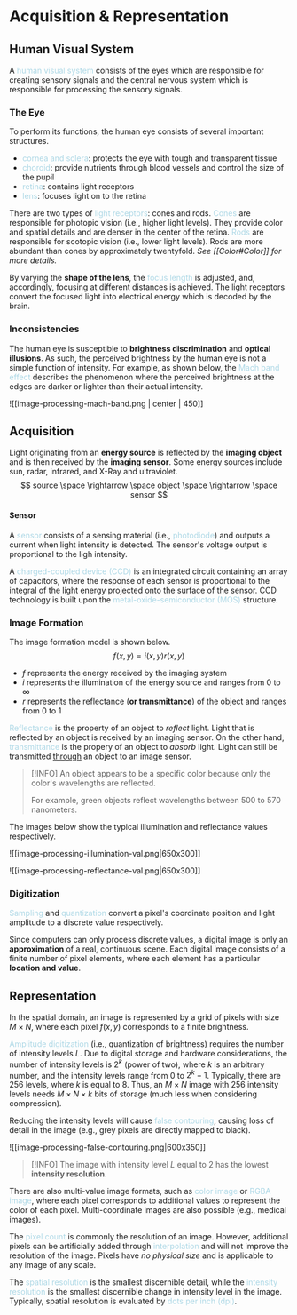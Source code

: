 # Acquisition & Representation

## Human Visual System
A <span style = "color:lightblue">human visual system</span> consists of the eyes which are responsible for creating sensory signals and the central nervous system which is responsible for processing the sensory signals.

### The Eye
To perform its functions, the human eye consists of several important structures.
- <span style = "color:lightblue">cornea and sclera</span>: protects the eye with tough and transparent tissue
- <span style = "color:lightblue">choroid</span>: provide nutrients through blood vessels and control the size of the pupil
- <span style = "color:lightblue">retina</span>: contains light receptors
- <span style = "color:lightblue">lens</span>: focuses light on to the retina

There are two types of <span style = "color:lightblue">light receptors</span>: cones and rods. <span style = "color:lightblue">Cones</span> are responsible for photopic vision (i.e., higher light levels). They provide color and spatial details and are denser in the center of the retina. <span style = "color:lightblue">Rods</span> are responsible for scotopic vision (i.e., lower light levels). Rods are more abundant than cones by approximately twentyfold. *See [[Color#Color]] for more details.*

By varying the **shape of the lens**, the <span style = "color:lightblue">focus length</span> is adjusted, and, accordingly, focusing at different distances is achieved. The light receptors convert the focused light into electrical energy which is decoded by the brain.

### Inconsistencies
The human eye is susceptible to **brightness discrimination** and **optical illusions**. As such, the perceived brightness by the human eye is not a simple function of intensity. For example, as shown below, the <span style = "color:lightblue">Mach band effect</span> describes the phenomenon where the perceived brightness at the edges are darker or lighter than their actual intensity.

![[image-processing-mach-band.png | center | 450]]

## Acquisition

Light originating from an **energy source** is reflected by the **imaging object** and is then received by the **imaging sensor**. Some energy sources include sun, radar, infrared, and X-Ray and ultraviolet.
$$
source \space \rightarrow \space object \space \rightarrow \space sensor
$$
#### Sensor
A <span style = "color:lightblue">sensor</span> consists of a sensing material (i.e., <span style = "color:lightblue">photodiode</span>) and outputs a current when light intensity is detected. The sensor's voltage output is proportional to the ligh intensity.

A <span style = "color:lightblue">charged-coupled device (CCD)</span> is an integrated circuit containing an array of capacitors, where the response of each sensor is proportional to the integral of the light energy projected onto the surface of the sensor. CCD technology is built upon the <span style = "color:lightblue">metal-oxide-semiconductor (MOS)</span> structure.

### Image Formation

The image formation model is shown below.
$$
f(x,y)=i(x,y)r(x,y)
$$
- $f$ represents the energy received by the imaging system
- $i$ represents the illumination of the energy source and ranges from $0$ to $\infty$
- $r$ represents the reflectance (**or transmittance**) of the object and ranges from $0$ to $1$

<span style = "color:lightblue">Reflectance</span> is the property of an object to *reflect* light. Light that is reflected by an object is received by an imaging sensor. On the other hand, <span style = "color:lightblue">transmittance</span> is the propery of an object to *absorb* light. Light can still be transmitted <u>through</u> an object to an image sensor.

> [!INFO]
> An object appears to be a specific color because only the color's wavelengths are reflected.
> 
> For example, green objects reflect wavelengths between 500 to 570 nanometers.

The images below show the typical illumination and reflectance values respectively.

![[image-processing-illumination-val.png|650x300]]

![[image-processing-reflectance-val.png|650x300]]

### Digitization

<span style = "color:lightblue">Sampling</span> and <span style = "color:lightblue">quantization</span> convert a pixel's coordinate position and light amplitude to a discrete value respectively.

Since computers can only process discrete values, a digital image is only an **approximation** of a real, continuous scene. Each digital image consists of a finite number of pixel elements, where each element has a particular **location and value**.

## Representation

In the spatial domain, an image is represented by a grid of pixels with size $M \times N$, where each pixel $f(x,y)$ corresponds to a finite brightness.

<span style = "color:lightblue">Amplitude digitization</span> (i.e., quantization of brightness) requires the number of intensity levels $L$. Due to digital storage and hardware considerations, the number of intensity levels is $2^{k}$ (power of two), where $k$ is an arbitrary number, and the intensity levels range from $0$ to $2^{k} - 1$. Typically, there are 256 levels, where $k$ is equal to $8$. Thus, an $M \times N$ image with 256 intensity levels needs $M \times N \times k$ bits of storage (much less when considering compression).

Reducing the intensity levels will cause <span style = "color:lightblue">false contouring</span>, causing loss of detail in the image (e.g., grey pixels are directly mapped to black).

![[image-processing-false-contouring.png|600x350]]

> [!INFO]
> The image with intensity level $L$ equal to $2$ has the lowest **intensity resolution**.

There are also multi-value image formats, such as <span style = "color:lightblue">color image</span> or <span style = "color:lightblue">RGBA image</span>, where each pixel corresponds to additional values to represent the color of each pixel. Multi-coordinate images are also possible (e.g., medical images).

The <span style = "color:lightblue">pixel count</span> is commonly the resolution of an image. However, additional pixels can be artificially added through <span style = "color:lightblue">interpolation</span> and will not improve the resolution of the image. Pixels have *no physical size* and is applicable to any image of any scale.

The <span style = "color:lightblue">spatial resolution</span> is the smallest discernible detail, while the <span style = "color:lightblue">intensity resolution</span> is the smallest discernible change in intensity level in the image. Typically, spatial resolution is evaluated by <span style = "color:lightblue">dots per inch (dpi)</span>.